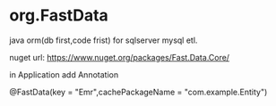 # org.FastData
java orm(db first,code frist) for sqlserver mysql etl.

nuget url: https://www.nuget.org/packages/Fast.Data.Core/

in Application add Annotation

@FastData(key = "Emr",cachePackageName = "com.example.Entity") 
